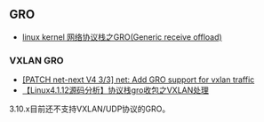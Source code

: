 
## GRO

* [linux kernel 网络协议栈之GRO(Generic receive offload)](http://www.pagefault.info/?p=159)

### VXLAN GRO

* [[PATCH net-next V4 3/3] net: Add GRO support for vxlan traffic](http://www.spinics.net/lists/netdev/msg266580.html)
* [【Linux4.1.12源码分析】协议栈gro收包之VXLAN处理](http://blog.csdn.net/one_clouder/article/details/53043390)

3.10.x目前还不支持VXLAN/UDP协议的GRO。
